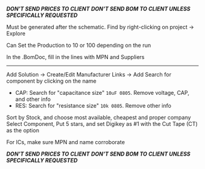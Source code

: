 ***DON'T SEND PRICES TO CLIENT***
***DON'T SEND BOM TO CLIENT UNLESS SPECIFICALLY REQUESTED***

Must be generated after the schematic. Find by right-clicking on project -> Explore

Can Set the Production to 10 or 100 depending on the run

In the .BomDoc, fill in the lines with MPN and Suppliers

---

Add Solution -> Create/Edit Manufacturer Links -> Add
Search for component by clicking on the name
- CAP: Search for "capacitance size" `10uF 0805`. Remove voltage, CAP, and other info
- RES: Search for "resistance size" `10k 0805`. Remove other info

Sort by Stock, and choose most available, cheapest and proper company
Select Component, Put 5 stars, and set Digikey as #1 with the Cut Tape (CT) as the option

For ICs, make sure MPN and name corroborate


***DON'T SEND PRICES TO CLIENT***
***DON'T SEND BOM TO CLIENT UNLESS SPECIFICALLY REQUESTED***
